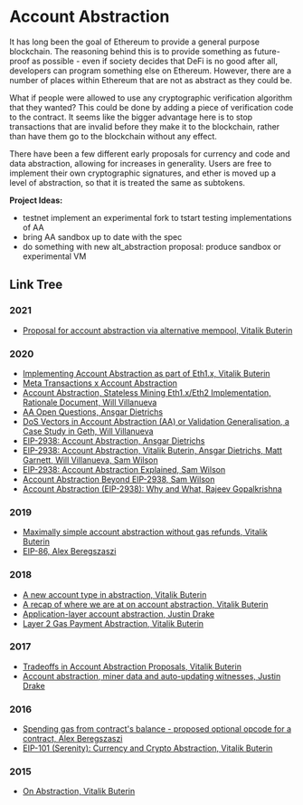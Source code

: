 # Account Abstraction

It has long been the goal of Ethereum to provide a general purpose blockchain. The reasoning behind this is to provide something as future-proof as possible - even if society decides that DeFi is no good after all, developers can program something else on Ethereum. However, there are a number of places within Ethereum that are not as abstract as they could be.

What if people were allowed to use any cryptographic verification algorithm that they wanted? This could be done by adding a piece of verification code to the contract. It seems like the bigger advantage here is to stop transactions that are invalid before they make it to the blockchain, rather than have them go to the blockchain without any effect.

There have been a few different early proposals for currency and code and data abstraction, allowing for increases in generality. Users are free to implement their own cryptographic signatures, and ether is moved up a level of abstraction, so that it is treated the same as subtokens.

**Project Ideas:**

- testnet implement an experimental fork to tstart testing implementations of AA
- bring AA sandbox up to date with the spec
- do something with new alt_abstraction proposal: produce sandbox or experimental VM

## Link Tree

### 2021
- [Proposal for account abstraction via alternative mempool, Vitalik Buterin](https://notes.ethereum.org/@vbuterin/alt_abstraction)

### 2020
- [Implementing Account Abstraction as part of Eth1.x, Vitalik Buterin](https://ethereum-magicians.org/t/implementing-account-abstraction-as-part-of-eth1-x/4020)
- [Meta Transactions x Account Abstraction](https://hackmd.io/@matt/S1Jg85588)
- [Account Abstraction, Stateless Mining Eth1.x/Eth2 Implementation, Rationale Document, Will Villanueva](https://hackmd.io/y7uhNbeuSziYn1bbSXt4ww?view)
- [AA Open Questions, Ansgar Dietrichs](https://hackmd.io/@adietrichs/Byd91DvKI)
- [DoS Vectors in Account Abstraction (AA) or Validation Generalisation, a Case Study in Geth, Will Villanueva](https://ethresear.ch/t/dos-vectors-in-account-abstraction-aa-or-validation-generalization-a-case-study-in-geth/7937)
- [EIP-2938: Account Abstraction, Ansgar Dietrichs](https://ethereum-magicians.org/t/eip-2938-account-abstraction/4630)
- [EIP-2938: Account Abstraction, Vitalik Buterin, Ansgar Dietrichs, Matt Garnett, Will Villanueva, Sam Wilson](https://eips.ethereum.org/EIPS/eip-2938)
- [EIP-2938: Account Abstraction Explained, Sam Wilson](https://hackmd.io/@SamWilsn/ryhxoGp4D)
- [Account Abstraction Beyond EIP-2938, Sam Wilson](https://hackmd.io/@SamWilsn/S1UQDOzBv#Read-write-Calls)
- [Account Abstraction (EIP-2938): Why and What, Rajeev Gopalkrishna](https://our.status.im/account-abstraction-eip-2938/)

### 2019
- [Maximally simple account abstraction without gas refunds, Vitalik Buterin](https://ethresear.ch/t/maximally-simple-account-abstraction-without-gas-refunds/5007)
- [EIP-86, Alex Beregszaszi](https://github.com/ethereum/EIPs/blob/master/EIPS/eip-86.md)

### 2018
- [A new account type in abstraction, Vitalik Buterin](https://ethresear.ch/t/a-new-account-type-in-abstraction/1379)
- [A recap of where we are at on account abstraction, Vitalik Buterin](https://ethresear.ch/t/a-recap-of-where-we-are-at-on-account-abstraction/1721)
- [Application-layer account abstraction, Justin Drake](https://ethresear.ch/t/application-layer-account-abstraction/1734)
- [Layer 2 Gas Payment Abstraction, Vitalik Buterin](https://ethresear.ch/t/layer-2-gas-payment-abstraction/4513)

### 2017
- [Tradeoffs in Account Abstraction Proposals, Vitalik Buterin](https://ethresear.ch/t/tradeoffs-in-account-abstraction-proposals/263)
- [Account abstraction, miner data and auto-updating witnesses, Justin Drake](https://ethresear.ch/t/account-abstraction-miner-data-and-auto-updating-witnesses/332)

### 2016
- [Spending gas from contract's balance - proposed optional opcode for a contract, Alex Beregszaszi](https://github.com/ethereum/EIPs/issues/61)
- [EIP-101 (Serenity): Currency and Crypto Abstraction, Vitalik Buterin](https://github.com/ethereum/EIPs/issues/28)

### 2015
- [On Abstraction, Vitalik Buterin](https://blog.ethereum.org/2015/07/05/on-abstraction/)
